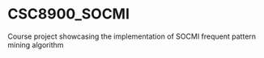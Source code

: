 # CSC8900_SOCMI
Course project showcasing the implementation of SOCMI frequent pattern mining algorithm
